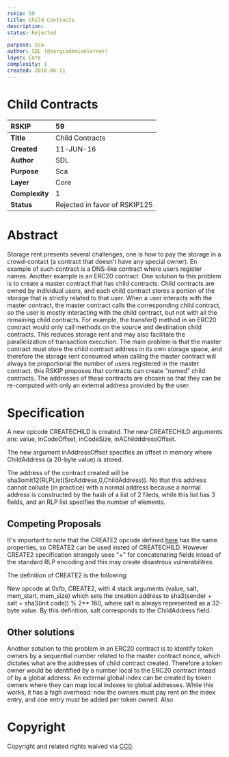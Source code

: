 ```yaml
---
rskip: 59
title: Child Contracts
description: 
status: Rejected

purpose: Sca
author: SDL (@sergiodemianlerner)
layer: Core
complexity: 1
created: 2016-06-11
---
```


# Child Contracts

|RSKIP          |59           |
| :------------ |:-------------|
|**Title**      |Child Contracts |
|**Created**    |11-JUN-16 |
|**Author**     |SDL |
|**Purpose**    |Sca |
|**Layer**      |Core |
|**Complexity** |1 |
|**Status**     |Rejected in favor of RSKIP125 |

# **Abstract**

Storage rent presents several challenges, one is how to pay the storage in a crowd-contact (a contract that doesn't have any special owner).
En example of such contract is a DNS-like contract where users register names. Another example is an ERC20 contract. 
One solution to this problem is to create a master contract that has child contracts. Child contracts are owned by individual users, and 
each child contract stores a portion of the storage that is strictly related to that user. 
When a user interacts with the master contract, the master contract calls the corresponding child contract, so the user is mostly 
interacting with the child contract, but not with all the remaining child contracts. For example, the transfer() method in an ERC20 contract 
would only call methods on the source and destination child contracts. This reduces storage rent and may also facilitate the 
parallelization of transaction execution. The main problem is that the master contract must store the child contract address in its own storage space, and therefore 
the storage rent consumed when calling the master contract will always be proportional the number of users registered in the master contract.
this RSKIP proposes that contracts can create "named" child contracts. The addresses of these contracts are chosen so that they can be re-computed with only an external address provided by the user.

# **Specification**

A new opcode CREATECHILD is created. The new CREATECHILD arguments are: value, inCodeOffset, inCodeSize, inAChildddressOffset.

The new argument inAddressOffset specifies an offset in memory where ChildAddress (a 20-byte value) is stored.

The address of the contract created will be sha3omit12(RLPList(SrcAddress,0,ChildAddress)). No that this address cannot collude (in practice) with a normal 
address because a normal address is constructed by the hash of a list of 2 fileds, while this list has 3 fields, and an RLP list specifies the number of elements. 

## Competing Proposals

It's important to note that the CREATE2 opcode defined [here]( https://github.com/ethereum/EIPs/blob/bd136e662fca4154787b44cded8d2a29b993be66/EIPS/abstraction.md)
has the same properties, so CREATE2 can be used insted of CREATECHILD. However CREATE2 specification strangely uses "+" for concatenating fields intead of the standard RLP encoding and this may create disastrous vulnerabilities. 

The definition of CREATE2 is the following:

New opcode at 0xfb, CREATE2, with 4 stack arguments (value, salt, mem_start, mem_size) which sets the creation address to sha3(sender + salt + sha3(init code)) % 2** 160, where salt is always represented as a 32-byte value.
By this definition, salt corresponds to the ChildAddress field.

## Other solutions

Another sotution to this problem in an ERC20 contract is to identify token owners by a sequential number related to the master contract nonce, which dictates what are the addresses of child contract created.
Therefore a token owner would be identified by a number local to the ERC20 contract intead of by a global address. An external global index can be created by token owners where they can map local indexes to 
global addresses. While this works, it has a high overhead: now the owners must pay rent on the index entry, and one entry must be added per token owned. Also 

# **Copyright**

Copyright and related rights waived via [CC0](https://creativecommons.org/publicdomain/zero/1.0/).
